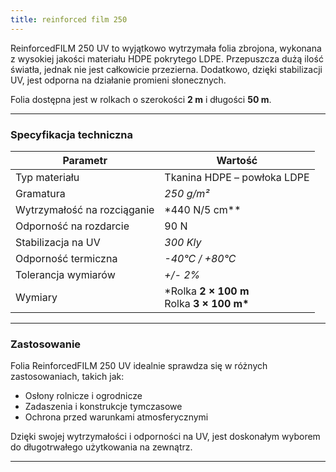 ```yaml
---
title: reinforced film 250
---
```


ReinforcedFILM 250 UV to wyjątkowo wytrzymała folia zbrojona, wykonana z
wysokiej jakości materiału HDPE pokrytego LDPE. Przepuszcza dużą ilość światła,
jednak nie jest całkowicie przezierna. Dodatkowo, dzięki stabilizacji UV, jest
odporna na działanie promieni słonecznych.

Folia dostępna jest w rolkach o szerokości **2 m** i długości **50 m**.

---

### **Specyfikacja techniczna**

| **Parametr**                | **Wartość**                                     |
| --------------------------- | ----------------------------------------------- |
| Typ materiału               | Tkanina HDPE – powłoka LDPE                     |
| Gramatura                   | _250 g/m²_                                      |
| Wytrzymałość na rozciąganie | \*440 N/5 cm\*\*                                |
| Odporność na rozdarcie      | 90 N                                            |
| Stabilizacja na UV          | _300 Kly_                                       |
| Odporność termiczna         | _-40°C / +80°C_                                 |
| Tolerancja wymiarów         | _+/- 2%_                                        |
| Wymiary                     | \*Rolka **2 × 100 m**<br> Rolka **3 × 100 m\*** |

---

### **Zastosowanie**

Folia ReinforcedFILM 250 UV idealnie sprawdza się w różnych zastosowaniach,
takich jak:

- Osłony rolnicze i ogrodnicze
- Zadaszenia i konstrukcje tymczasowe
- Ochrona przed warunkami atmosferycznymi

Dzięki swojej wytrzymałości i odporności na UV, jest doskonałym wyborem do
długotrwałego użytkowania na zewnątrz.

---
